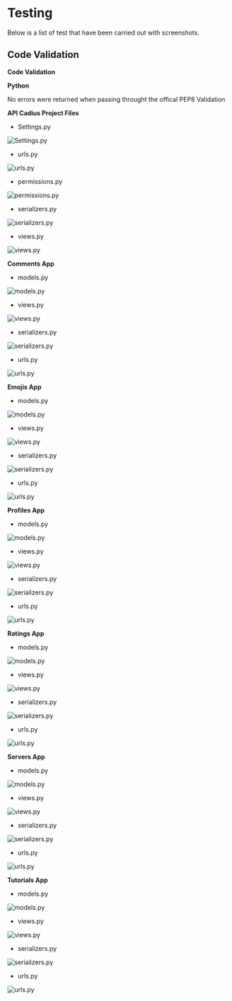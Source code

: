 # Testing

Below is a list of test that have been carried out with screenshots.

## Code Validation
__Code Validation__

__Python__

No errors were returned when passing throught the offical PEP8 Validation

__API Cadius Project Files__

- Settings.py

![Settings.py]()
- urls.py

![urls.py]()
- permissions.py

![permissions.py]()
- serializers.py

![serializers.py]()
- views.py

![views.py]()

__Comments App__

- models.py

![models.py]()
- views.py

![views.py]()
- serializers.py

![serializers.py]()
- urls.py

![urls.py]()

__Emojis App__

- models.py

![models.py]()
- views.py

![views.py]()
- serializers.py

![serializers.py]()
- urls.py

![urls.py]()

__Profiles App__

- models.py

![models.py]()
- views.py

![views.py]()
- serializers.py

![serializers.py]()
- urls.py

![urls.py]()

__Ratings App__

- models.py

![models.py]()
- views.py

![views.py]()
- serializers.py

![serializers.py]()
- urls.py

![urls.py]()

__Servers App__

- models.py

![models.py]()
- views.py

![views.py]()
- serializers.py

![serializers.py]()
- urls.py

![urls.py]()

__Tutorials App__

- models.py

![models.py]()
- views.py

![views.py]()
- serializers.py

![serializers.py]()
- urls.py

![urls.py]()